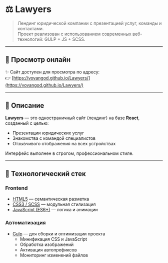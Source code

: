 # ⚖️ Lawyers

> Лендинг юридической компании с презентацией услуг, команды и контактами.  
Проект реализован с использованием современных веб-технологий: GULP + JS + SCSS.

---

## 🔗 Просмотр онлайн

✨ Сайт доступен для просмотра по адресу:  
👉 [https://vovangod.github.io/Lawyers/](https://vovangod.github.io/Lawyers/)

---

## 🧾 Описание

**Lawyers** — это одностраничный сайт (лендинг) на базе **React**, созданный с целью:
- Презентации юридических услуг
- Знакомства с командой специалистов
- Отзывчивого отображения на всех устройствах

Интерфейс выполнен в строгом, профессиональном стиле.

---

## 🔧 Технологический стек

### Frontend
- [HTML5](https://developer.mozilla.org/ru/docs/Web/Guide/HTML/HTML5) — семантическая разметка
- [CSS3 / SCSS](https://sass-lang.com/) — модульная стилизация
- [JavaScript (ES6+)](https://developer.mozilla.org/ru/docs/Web/JavaScript) — логика и анимации

### Автоматизация
- [Gulp](https://gulpjs.com/) — для сборки и оптимизации проекта
  - Минификация CSS и JavaScript
  - Обработка изображений
  - Активация автопрефиксов
  - Мониторинг изменений файлов
